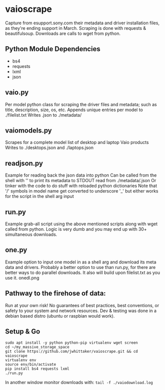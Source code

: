 # vaioscrape
Capture from esupport.sony.com their metadata and driver installation files, as they're ending support in March.
Scraping is done with requests & beautifulsoup. Downloads are calls to wget from python.

## Python Module Dependencies
  * bs4
  * requests
  * lxml
  * json

## vaio.py
Per model python class for scraping the driver files and metadata; such as title, description, size, os, etc.
Appends unique entries per model to ./filelist.txt
Writes <modelname>.json to ./metadata/
## vaiomodels.py
Scrapes for a complete model list of desktop and laptop Vaio products
Writes to ./desktops.json and ./laptops.json
## readjson.py
Example for reading back the json data into python
Can be called from the shell with '<modelname>' to print its metadata to STDOUT read from ./metadata/<modelname>.json
Or tinker with the code to do stuff with reloaded python dictionaries
Note that '/' symbols in model name get converted to underscore '_' but either works for the script in the shell arg input
## run.py
Example grab-all script using the above mentioned scripts along with wget called from python. Logic is very dumb and you may end up with 30+ simultaneous downloads.
## one.py
Example option to input one model in as a shell arg and download its meta data and drivers. Probably a better option to use than run.py, for there are better ways to do parallel downloads. It also will build upon filelist.txt as you use it.
onedl.png

## Pathway to the firehose of data:
Run at your own risk! No guarantees of best practices, best conventions, or safety to your system and network resources.
Dev & testing was done in a debian based distro (ubuntu or raspbian would work).

## Setup & Go
```
sudo apt install -y python python-pip virtualenv wget screen
cd ~/my_massive_storage_space
git clone https://github.com/jwhittaker/vaioscrape.git && cd vaioscrape
virtualenv env
source env/bin/activate
pip install bs4 requests lxml
./run.py
```

In another window monitor downloads with: `tail -f ./vaiodownload.log`
